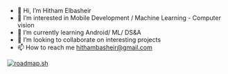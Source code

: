 - 👋 Hi, I’m Hitham Elbasheir
- 👀 I’m interested in Mobile Development / Machine Learning - Computer vision
- 🌱 I’m currently learning Android/ ML/ DS&A
- 💞️ I’m looking to collaborate on interesting projects
- 📫 How to reach me hithambasheir@gmail.com

[![roadmap.sh](https://roadmap.sh/card/wide/64ee3980b128dce3cb8c6606?variant=dark)](https://roadmap.sh)
<!---
hithamalbasheir/hithamalbasheir is a ✨ special ✨ repository because its `README.md` (this file) appears on your GitHub profile.
You can click the Preview link to take a look at your changes.
--->
